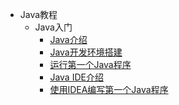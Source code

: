 * Java教程
    * Java入门
      * [Java介绍](articles\Java基础\Java入门\Java介绍.md)
      * [Java开发环境搭建](articles\Java基础\Java入门\安装Java运行环境.md)
      * [运行第一个Java程序](articles\Java基础\Java入门\运行第一个Java程序.md)
      * [Java IDE介绍](articles\Java基础\Java入门\JavaIDE介绍.md)
      * [使用IDEA编写第一个Java程序](articles\Java基础\Java入门\使用IDEA编写第一个Java程序.md) 